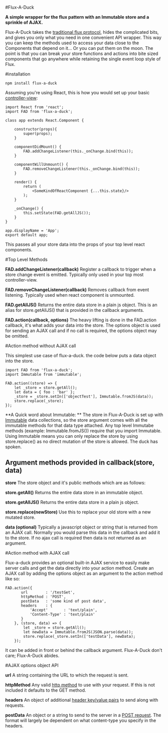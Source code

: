 #Flux-A-Duck

**A simple wrapper for the flux pattern with an Immutable store and a sprinkle of AJAX.**

Flux-A-Duck takes the [traditional flux protocol](https://facebook.github.io/flux/docs/overview.html), hides the complicated bits, and gives you only what you need in one convenient API wrapper. This way you can keep the methods used to access your data close to the Components that depend on it... Or you can put them on the moon. The point is that you can break your store functions and actions into bite sized components that go anywhere while retaining the single event loop style of Flux. 


#installation

    npm install flux-a-duck 


Assuming you're using React, this is how you would set up your basic [controller-view](https://facebook.github.io/flux/docs/overview.html#views-and-controller-views):

  

    import React from 'react';
    import FAD from 'flux-a-duck';
    
    class app extends React.Component {
    
        constructor(props){
            super(props);
        }
    
        componentDidMount() {
            FAD.addChangeListener(this._onChange.bind(this));
        }
    
        componentWillUnmount() {
            FAD.removeChangeListener(this._onChange.bind(this));
        }
    
        render() {
            return (
                <SomeKindOfReactComponent {...this.state}/>
            );
        }
    
        _onChange() {
            this.setState(FAD.getAllJS());
        }
    }

    app.displayName = 'App';
    export default app;

This passes all your store data into the props of your top level react components.

#Top Level Methods

**FAD.addChangeListener(callback)**
Register a callback to trigger when a store change event is emitted. Typically only used in your top most controller-view. 

**FAD.removeChangeListener(callback)**
Removes callback from event listening. Typically used when react component is unmounted.

**FAD.getAllJS()**
Returns the entire data store in a plain js object. This is an alias for store.getAllJS() that is provided in the callback arguments.

**FAD.action(callback, options)**
The heavy lifting is done in the FAD.action callback, it's what adds your data into the store. The options object is used for sending an AJAX call and if no call is required, the options object may be omitted.


#Action method without AJAX call

This simplest use case of flux-a-duck. the code below puts a data object into the store.  

	import FAD from 'flux-a-duck';
	import Immutable from 'immutable';
    
    FAD.action((store) => {
        let _store = store.getAll();
        let data = { foo : 'bar' };
        _store = _store.setIn(['objectTest'], Immutable.fromJS(data));
        store.replace(_store);
    });


**A Quick word about Immutable: **
The store in Flux-A-Duck is set up with [Immutable](https://facebook.github.io/immutable-js/) data collections, so the store argument comes with all the immutable methods for that data type attached. Any top level Immutabe methods (example: Immutable.fromJS()) require that you import Immutable. Using Immutable means you can only replace the store by using store.replace() as no direct mutation of the store is allowed. The duck has spoken.


Argument methods provided in callback(store, data)
---------------------

**store**
The store object and it's public methods which are as follows:

**store.getAll()**
Returns the entire data store in an immutable object.

**store.getAllJS()**
Returns the entire data store in a plain js object.

**store.replace(newStore)**
Use this to replace your old store with a new mutated store.

**data (optional)**
Typically a javascript object or string that is returned from an AJAX call. Normally you would parse this data in the callback and add it to the store. If no ajax call is required then data is not returned as an argument. 


#Action method with AJAX call

Flux-a-duck provides an optional built-in AJAX service to easily make server calls and get the data directly into your action method. Create an AJAX call by adding the options object as an argument to the action method like so:

    

    FAD.action({
		   url        : '/testGet',
	       httpMethod : 'POST',
	       postData   : 'some kind of post data',
	       headers    : {
	           'Accept'       : 'text/plain',
	           'Content-Type' : 'text/plain'
	       }
	    }, (store, data) => {
            let _store = store.getAll();
            let newData = Immutable.fromJS(JSON.parse(data));
		    store.replace(_store.setIn(['testData'], newData);
        });

It can be added in front or behind the callback argument. Flux-A-Duck don't care; Flux-A-Duck abides.

#AJAX options object API

**url**
A string containing the URL to which the request is sent.

**httpMethod**
Any valid [http method](https://en.wikipedia.org/wiki/Hypertext_Transfer_Protocol#Request_methods) to use with your request. If this is not included it defaults to the GET method.

**headers**
An object of additional [header key/value pairs](https://en.wikipedia.org/wiki/List_of_HTTP_header_fields) to send along with requests.

**postData**
An object or a string to send to the server in a [POST request](https://en.wikipedia.org/wiki/POST_%28HTTP%29). The format will largely be dependent on what content-type you specify in the headers.
